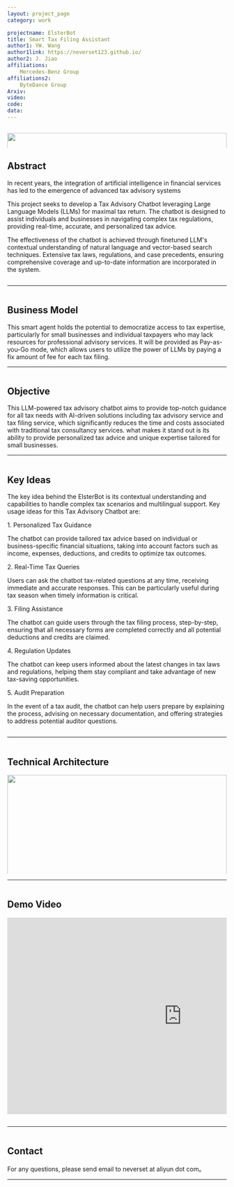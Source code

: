 ```yaml
---
layout: project_page
category: work

projectname: ElsterBot
title: Smart Tax Filing Assistant
author1: YW. Wang
author1link: https://neverset123.github.io/
author2: J. Jiao
affiliations:
    Mercedes-Benz Group
affiliations2:
    ByteDance Group
Arxiv:
video: 
code: 
data: 
---
```


<div class="columns is-centered has-text-centered">
    <div class="column is-four-fifths">
        <p align="center">
            <img style="width: 100%" src="img/title.jpg" />
        </p>
    </div>
</div>
<!-- > Note: This is an example of a Jekyll-based project website template: [Github link](https://github.com/shunzh/project_website)-->
<!-- Using HTML to center the abstract -->
<div class="columns is-centered has-text-centered">
    <div class="column is-four-fifths">
        <h2>Abstract</h2>
        <div class="content has-text-justified">
<p>In recent years, the integration of artificial intelligence in financial services has led to the emergence of advanced tax advisory systems </p>
<p>This project seeks to develop a Tax Advisory Chatbot leveraging Large Language Models (LLMs) for maximal tax return.  The chatbot is designed to assist individuals and businesses in navigating complex tax regulations, providing real-time, accurate, and personalized tax advice.</p>
<p>The effectiveness of the chatbot is achieved through finetuned LLM's contextual understanding of natural language and vector-based search techniques. Extensive tax laws, regulations, and case precedents, ensuring comprehensive coverage and up-to-date information are incorporated in the system.</p>
        </div>
    </div>
</div>

---

<div class="columns is-centered has-text-centered">
    <div class="column is-four-fifths">
        <h2>Business Model</h2>
        <div class="content has-text-justified">
This smart agent holds the potential to democratize access to tax expertise, particularly for small businesses and individual taxpayers who may lack resources for professional advisory services. It will be provided as Pay-as-you-Go mode, which allows users to utilize the power of LLMs by paying a fix amount of fee for each tax filing. 
        </div>
    </div>
</div>

---

<div class="columns is-centered has-text-centered">
    <div class="column is-four-fifths">
        <h2>Objective</h2>
        <div class="content has-text-justified">
This LLM-powered tax advisory chatbot aims to provide top-notch guidance for all tax needs with AI-driven solutions including tax advisory service and tax filing service, which significantly reduces the time and costs associated with traditional tax consultancy services. 
what makes it stand out is its ability to provide personalized tax advice and unique expertise tailored for small businesses.
        </div>
    </div>
</div>

---

<div class="columns is-centered has-text-centered">
    <div class="column is-four-fifths">
        <h2>Key Ideas</h2>
        <div class="content has-text-justified">
<p>The key idea behind the ElsterBot is its contextual understanding and capabilities to handle complex tax scenarios and multilingual support. Key usage ideas for this Tax Advisory Chatbot are:</p>

<p>1. Personalized Tax Guidance</p>
<p>The chatbot can provide tailored tax advice based on individual or business-specific financial situations, taking into account factors such as income, expenses, deductions, and credits to optimize tax outcomes.</p>
<p>2. Real-Time Tax Queries</p>
<p>Users can ask the chatbot tax-related questions at any time, receiving immediate and accurate responses. This can be particularly useful during tax season when timely information is critical.</p>
<p>3. Filing Assistance</p>
<p>The chatbot can guide users through the tax filing process, step-by-step, ensuring that all necessary forms are completed correctly and all potential deductions and credits are claimed.</p>
<p>4. Regulation Updates</p>
<p>The chatbot can keep users informed about the latest changes in tax laws and regulations, helping them stay compliant and take advantage of new tax-saving opportunities.</p>
<p>5. Audit Preparation</p>
<p>In the event of a tax audit, the chatbot can help users prepare by explaining the process, advising on necessary documentation, and offering strategies to address potential auditor questions.</p>
        </div>
    </div>
</div>

---

<div class="columns is-centered has-text-centered">
    <div class="column is-four-fifths">
        <h2>Technical Architecture</h2>
        <p align="center">
            <img style="width: 100%" src="img/structure.png" />
        </p>
        <div class="content has-text-justified">
<p>1. Tax Regulation Data Ingestion: clean and preprocess tax regulation data with fine tuned LLM model and store final embeddings in vector database</p>
<p>2. Tax Query Embedding: Extract and convert german ELSTER query with specific LLM model</p>
<p>3. Query Augmentation: Retrive additional context from vector database and combined with original query for users</p>
<p>4. User Interaction: users are able to select best-fit tax response , which will be further optimized with LLM for tax submission.</p>
        </div>
    </div>
</div>

---

<div class="columns is-centered has-text-centered">
    <div class="column is-four-fifths">
        <h2>Demo Video</h2>
        <p align="center"><iframe width="800" height="450" src="https://www.youtube.com/embed/_tLK0vW2Y78?si=JFRXep9HFeF-ttik" frameborder="0" allowfullscreen></iframe></p>
    </div>
</div>

---

<div class="columns is-centered has-text-centered">
    <div class="column is-four-fifths">
        <h2>Contact</h2>
        <div class="content has-text-justified">
For any questions, please send email to neverset at aliyun dot com。
        </div>
    </div>
</div>

---
